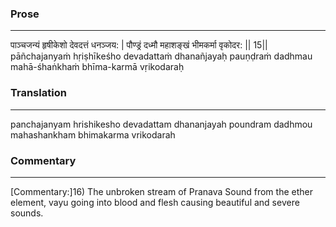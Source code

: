 ### Prose 
 --- 
पाञ्चजन्यं हृषीकेशो देवदत्तं धनञ्जय: |
पौण्ड्रं दध्मौ महाशङ्खं भीमकर्मा वृकोदर: || 15||
pāñchajanyaṁ hṛiṣhīkeśho devadattaṁ dhanañjayaḥ
pauṇḍraṁ dadhmau mahā-śhaṅkhaṁ bhīma-karmā vṛikodaraḥ

### Translation 
 --- 
panchajanyam hrishikesho devadattam dhananjayah poundram dadhmou mahashankham bhimakarma vrikodarah

### Commentary 
 --- 
[Commentary:]16) The unbroken stream of Pranava Sound from the ether element, vayu going into blood and flesh causing beautiful and severe sounds.
